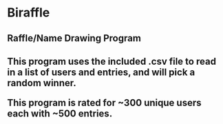 # Biraffle

<h2>Raffle/Name Drawing Program<h2>

<p>This program uses the included .csv file to read in a list of users and entries, and will pick a random winner.</p>
<p>This program is rated for ~300 unique users each with ~500 entries.</p>


